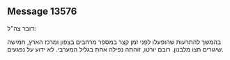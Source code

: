 ## Message 13576

דובר צה"ל:

בהמשך להתרעות שהופעלו לפני זמן קצר במספר מרחבים בצפון ומרכז הארץ, חמישה שיגורים חצו מלבנון. רובם יורטו, זוהתה נפילה אחת בגליל המערבי. 
לא ידוע על נפגעים.

